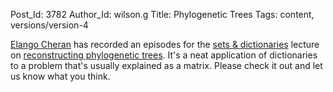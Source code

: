 Post_Id: 3782
Author_Id: wilson.g
Title: Phylogenetic Trees
Tags: content, versions/version-4

<p><a href="http://www.elangocheran.com/blog/">Elango Cheran</a> has recorded an episodes for the <a href="/4_0/setdict/">sets &amp; dictionaries</a> lecture on <a href="/4_0/setdict/phylogen.html">reconstructing phylogenetic trees</a>. It's a neat application of dictionaries to a problem that's usually explained as a matrix. Please check it out and let us know what you think.</p>
